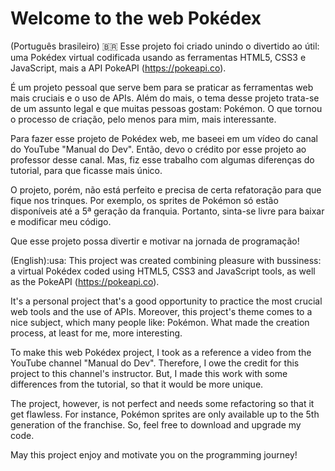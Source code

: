 # Welcome to the web Pokédex
(Português brasileiro) 🇧🇷
  Esse projeto foi criado unindo o divertido ao útil: uma Pokédex virtual codificada usando as ferramentas HTML5, CSS3 e JavaScript, mais a API PokeAPI (https://pokeapi.co).

  É um projeto pessoal que serve bem para se praticar as ferramentas web mais cruciais e o uso de APIs. Além do mais, o tema desse projeto trata-se de um assunto legal e que muitas pessoas gostam: Pokémon. O que tornou o processo de criação, pelo menos para mim, mais interessante.

  Para fazer esse projeto de Pokédex web, me baseei em um vídeo do canal do YouTube "Manual do Dev". Então, devo o crédito por esse projeto ao professor desse canal. Mas, fiz esse trabalho com algumas diferenças do tutorial, para que ficasse mais único.

  O projeto, porém, não está perfeito e precisa de certa refatoração para que fique nos trinques. Por exemplo, os sprites de Pokémon só estão disponíveis até a 5ª geração da franquia. Portanto, sinta-se livre para baixar e modificar meu código.

  Que esse projeto possa divertir e motivar na jornada de programação!


  (English):usa:
  This project was created combining pleasure with bussiness: a virtual Pokédex coded using HTML5, CSS3 and JavaScript tools, as well as the PokeAPI (https://pokeapi.co).

  It's a personal project that's a good opportunity to practice the most crucial web tools and the use of APIs. Moreover, this project's theme comes to a nice subject, which many people like: Pokémon. What made the creation process, at least for me, more interesting.

  To make this web Pokédex project, I took as a reference a video from the YouTube channel "Manual do Dev". Therefore, I owe the credit for this project to this channel's instructor. But, I made this work with some differences from the tutorial, so that it would be more unique.

  The project, however, is not perfect and needs some refactoring so that it get flawless. For instance, Pokémon sprites are only available up to the 5th generation of the franchise. So, feel free to download and upgrade my code.

  May this project enjoy and motivate you on the programming journey!
